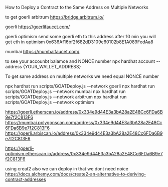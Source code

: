 
How to Deploy a Contract to the Same Address on Multiple Networks

to get goerli arbitrum 
https://bridge.arbitrum.io/

goerli 
https://goerlifaucet.com/

goerli optimism 
send some goerli eth to this address after 10 min you will get eth in optimism
0x636Af16bf2f682dD3109e60102b8E1A089FedAa8

mumbai
https://mumbaifaucet.com/


to see your  accounbt balamce and NONCE  number 
npx hardhat account --address {YOUR_WALLET_ADDRESS}

To get same address on multiple networks we need equal NONCE number 

npx hardhat run scripts/GOATDeploy.js --network goerli
npx hardhat run scripts/GOATDeploy.js --network mumbai
npx hardhat run scripts/GOATDeploy.js --network arbitrum
npx hardhat run scripts/GOATDeploy.js --network optimism

https://goerli.etherscan.io/address/0x334e9d44E3a3bA28a2E48Cc6FDa6B9e7f2C813F6
https://mumbai.polygonscan.com/address/0x334e9d44E3a3bA28a2E48Cc6FDa6B9e7f2C813F6
https://goerli.arbiscan.io/address/0x334e9d44E3a3bA28a2E48Cc6FDa6B9e7f2C813F6

https://goerli-optimism.etherscan.io/address/0x334e9d44E3a3bA28a2E48Cc6FDa6B9e7f2C813F6

using creat2 also we can deploy in that we dont need noice
https://docs.alchemy.com/docs/create2-an-alternative-to-deriving-contract-addresses